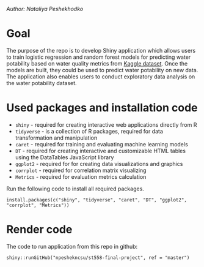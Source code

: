 *Author: Nataliya Peshekhodko*

# Goal

The purpose of the repo is to develop Shiny application which allows users to train logistic regression and random forest models for predicting water potability based on water quality metrics from [Kaggle dataset](https://www.kaggle.com/datasets/devanshibavaria/water-potability-dataset-with-10-parameteres). Once the models are built, they could be used to predict water potability on new data. The application also enables users to conduct exploratory data analysis on the water potability dataset.

# Used packages and installation code

  - `shiny` - required for creating interactive web applications directly from R
  - `tidyverse` - is a collection of R packages, required for data transformation and manipulation
  - `caret` - required for training and evaluating machine learning models
  - `DT` - required for creating interactive and customizable HTML tables using the DataTables JavaScript library
  - `ggplot2` - required for for creating data visualizations and graphics
  - `corrplot` - required for correlation matrix visualizing
  - `Metrics` - required for evaluation metrics calculation


Run the following code to install all required packages.
```
install.packages(c("shiny", "tidyverse", "caret", "DT", "ggplot2", "corrplot", "Metrics"))
```

# Render code

The code to run application from this repo in github:

```
shiny::runGitHub("npeshekncsu/st558-final-project", ref = "master")
```

